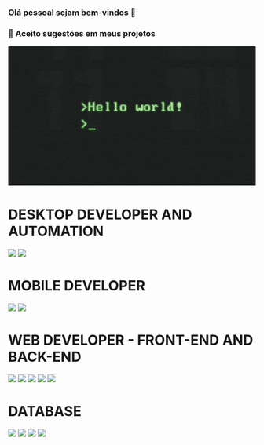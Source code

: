 ### Olá pessoal sejam bem-vindos 👋

<!--
**Felipe500/Felipe500** is a ✨ _special_ ✨ repository because its `README.md` (this file) appears on your GitHub profile.

Here are some ideas to get you started:




-->
### 👯 Aceito sugestões em meus projetos

<div>
<img src="https://github.com/Felipe500/Felipe500/blob/main/st.gif" > 
</div>


   # DESKTOP DEVELOPER AND AUTOMATION  
 <div>  
   <img src="https://img.shields.io/badge/Python-3776AB?style=for-the-badge&logo=python&logoColor=white" > 
  <img src="https://img.shields.io/badge/Delphi-B22222?style=for-the-badge&logo=delphi&logoColor=white" >
 </div>
 
   # MOBILE DEVELOPER
 <div>  
 <img src="https://img.shields.io/badge/Dart-0175C2?style=for-the-badge&logo=dart&logoColor=white" > 
 <img src="https://img.shields.io/badge/Flutter-02569B?style=for-the-badge&logo=flutter&logoColor=white" >
 </div>

  # WEB DEVELOPER - FRONT-END AND BACK-END
 
 <div>
   <img src="https://img.shields.io/badge/Python-3776AB?style=for-the-badge&logo=python&logoColor=white" > 
  <img src="https://img.shields.io/badge/HTML5-E34F26?style=for-the-badge&logo=html5&logoColor=white" >
  <img src="https://img.shields.io/badge/CSS3-1572B6?style=for-the-badge&logo=css3&logoColor=white" >
  <img src="https://img.shields.io/badge/JavaScript-323330?style=for-the-badge&logo=javascript&logoColor=F7DF1E" > 
  <img src="https://img.shields.io/badge/Django-092E20?style=for-the-badge&logo=django&logoColor=white" > 
 
 </DIV>

 # DATABASE 
 <div>

  <img src="https://img.shields.io/badge/MariaDB-003545?style=for-the-badge&logo=mariadb&logoColor=white" >
  <img src="https://img.shields.io/badge/MySQL-005C84?style=for-the-badge&logo=mysql&logoColor=white" >
  <img src="https://img.shields.io/badge/SQLite-07405E?style=for-the-badge&logo=sqlite&logoColor=white" >
  <img src="https://img.shields.io/badge/PostgreSQL-316192?style=for-the-badge&logo=postgresql&logoColor=white" >

 </div>



  
